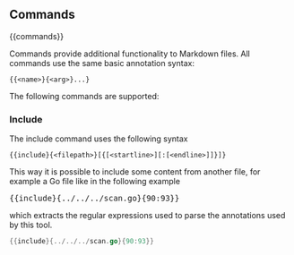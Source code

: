 ## Commands
{{commands}}

Commands provide additional functionality to Markdown files.
All commands use the same basic annotation syntax:

```
{{<name>}{<arg>}...}
```

The following commands are supported:

### Include

The include command uses the following syntax
```
{{include}{<filepath>}[{[<startline>][:[<endline>]]}]}
```

This way it is possible to include some
content from another file, for example
a Go file like in the following example

<pre>
{{include}{../../../scan.go}{90:93}&rcub;
</pre>

which extracts the regular expressions used
to parse the annotations used by this tool.

```go
{{include}{../../../scan.go}{90:93}}
```
